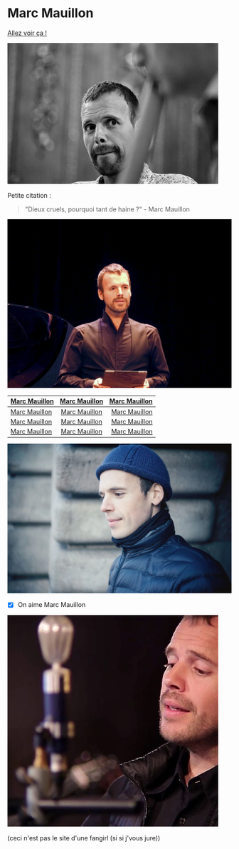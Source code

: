 # Marc Mauillon

[Allez voir ça !](http://marcmauillon.com/)

![Marc Mauillon](th.jpg "MM c'est le plus beau")

Petite citation :
> "Dieux cruels, pourquoi tant de haine ?" - Marc Mauillon

![Marc Mauillon](th2.jpg "MM c'est le plus fort")

| [Marc Mauillon](https://www.youtube.com/watch?v=VW1GbqIxKUE)       |     [Marc Mauillon](https://www.instagram.com/marcmauillon/)     |        [Marc Mauillon](https://www.lagence-management.com/chanteurs/marc-mauillon/) |
| :------------------ | :-------------------: | -------------------: |
| [Marc Mauillon](https://fr.wikipedia.org/wiki/Marc_Mauillon)       |     [Marc Mauillon](https://www.youtube.com/watch?v=nyyCaqybo9M)     |        [Marc Mauillon](https://www.operadeparis.fr/artistes/marc-mauillon) |
| [Marc Mauillon](https://www.agendaculturel.fr/marc-mauillon)       |     [Marc Mauillon](https://www.youtube.com/watch?v=tJS-HZWB3wE)     |        [Marc Mauillon](https://www.radiofrance.fr/personnes/marc-mauillon) |
| [Marc Mauillon](https://fr.linkedin.com/in/marc-mauillon-582b7180)       |     [Marc Mauillon](https://www.opera-bordeaux.com/marc-mauillon-1495)     |        [Marc Mauillon](https://www.operabase.com/artists/marc-mauillon-10993/fr) |

![Marc Mauillon](th3.webp "MM c'est le plus intelligent")

- [x] On aime Marc Mauillon

![Marc Mauillon](th3.jpg "MM c'est le plus mignon")

(ceci n'est pas le site d'une fangirl (si si j'vous jure))
